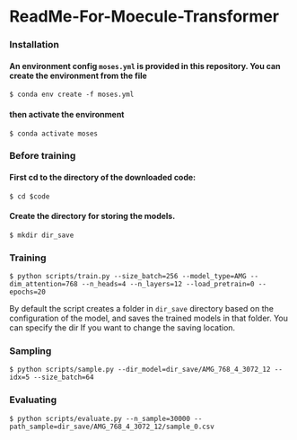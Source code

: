 # ReadMe-For-Moecule-Transformer

### Installation
#### An environment config `moses.yml` is provided in this repository. You can create the environment from the file
`$ conda env create -f moses.yml `
#### then activate the environment
`$ conda activate moses`

### Before training
#### First cd to the directory of the downloaded code:
`$ cd $code`
#### Create the directory for storing the models.
`$ mkdir dir_save`

### Training
`$ python scripts/train.py --size_batch=256 --model_type=AMG --dim_attention=768 --n_heads=4 --n_layers=12 --load_pretrain=0 --epochs=20`

By default the script creates a folder in `dir_save` directory based on the configuration of the model, and saves the trained models in that folder. You can specify the dir If you want to change the saving location. 
### Sampling
`$ python scripts/sample.py --dir_model=dir_save/AMG_768_4_3072_12 --idx=5 --size_batch=64`
### Evaluating
`$ python scripts/evaluate.py --n_sample=30000 --path_sample=dir_save/AMG_768_4_3072_12/sample_0.csv`


